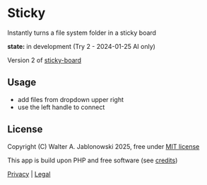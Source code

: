 # Sticky

Instantly turns a file system folder in a sticky board

**state:** in development (Try 2 - 2024-01-25 AI only)

Version 2 of [sticky-board](https://github.com/walter-a-jablonowski/sticky-board)

## Usage

- add files from dropdown upper right
- use the left handle to connect

## License

Copyright (C) Walter A. Jablonowski 2025, free under [MIT license](LICENSE)

This app is build upon PHP and free software (see [credits](credits.md))

[Privacy](https://walter-a-jablonowski.github.io/privacy.html) | [Legal](https://walter-a-jablonowski.github.io/imprint.html)
